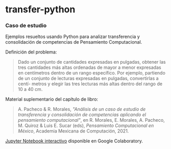 # transfer-python

### Caso de estudio

Ejemplos resueltos usando Python para analizar transferencia y consolidación de competencias de Pensamiento Computacional. 

Definición del problema:

> Dado un conjunto de cantidades expresadas en pulgadas, obtener las tres cantidades más altas ordenadas de mayor a menor expresadas en centímetros dentro de un rango específico. Por ejemplo, partiendo de un conjunto de lecturas expresadas en pulgadas, convertirlas a centí- metros y elegir las tres lecturas más altas dentro del rango de 10 a 40 cm.


Material suplementario del capítulo de libro:

> A. Pacheco & R. Morales, _"Análisis de un caso de estudio de transferencia y consolidación de competencias aplicando el pensamiento computacional"_, en R. Morales, E. Morales, A. Pacheco, M. Quiroz & Luis E. Sucar (eds), _Pensamiento Computacional en México_, Academia Mexicana de Computación, 2021.

[Jupyter Notebook interactivo](https://colab.research.google.com/drive/1IkzWI30viLvUx2gcknaGuWQFsbA2GJn0) disponible en Google Colaboratory.
